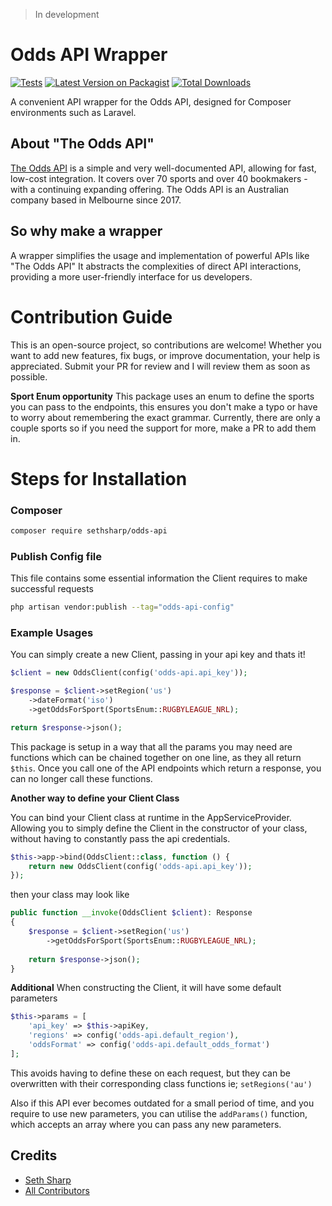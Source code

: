> In development

# Odds API Wrapper

[![Tests](https://github.com/SethSharp/odds-api/actions/workflows/testing.yml/badge.svg)](https://github.com/SethSharp/odds-api/actions/workflows/testing.yml)
[![Latest Version on Packagist](https://img.shields.io/packagist/v/sethsharp/odds-api.svg?style=flat-square)](https://packagist.org/packages/sethsharp/odds-api)
[![Total Downloads](https://img.shields.io/packagist/dt/sethsharp/odds-api.svg?style=flat-square)](https://packagist.org/packages/sethsharp/odds-api)


A convenient API wrapper for the Odds API, designed for Composer environments such as Laravel.

## About "The Odds API"
[The Odds API](https://the-odds-api.com/) is a simple and very well-documented API, allowing for fast, low-cost integration. It covers over 70 sports and over 40 bookmakers - with a continuing expanding offering. The Odds API is an Australian company based in Melbourne since 2017.

## So why make a wrapper
A wrapper simplifies the usage and implementation of powerful APIs like "The Odds API" It abstracts the complexities of direct API interactions, providing a more user-friendly interface for us developers.

# Contribution Guide
This is an open-source project, so contributions are welcome! Whether you want to add new features, fix bugs, or improve documentation, your help is appreciated. Submit your PR for review and I will review them as soon as possible.

**Sport Enum opportunity**
This package uses an enum to define the sports you can pass to the endpoints, this ensures you don't make a typo or have
to worry about remembering the exact grammar. Currently, there are only a couple sports so if you need the support for more,
make a PR to add them in.

# Steps for Installation
### Composer
```bash
composer require sethsharp/odds-api
```

### Publish Config file
This file contains some essential information the Client requires to make successful requests
```bash
php artisan vendor:publish --tag="odds-api-config"
```

### Example Usages
You can simply create a new Client, passing in your api key and thats it!
```php
$client = new OddsClient(config('odds-api.api_key'));

$response = $client->setRegion('us')
    ->dateFormat('iso')
    ->getOddsForSport(SportsEnum::RUGBYLEAGUE_NRL);

return $response->json();
```

This package is setup in a way that all the params you may need are functions which can be chained together on one
line, as they all return `$this`. Once you call one of the API endpoints which return a response, you can no longer call 
these functions.

**Another way to define your Client Class**

You can bind your Client class at runtime in the AppServiceProvider. Allowing you to simply define the Client 
in the constructor of your class, without having to constantly pass the api credentials.
```php
$this->app->bind(OddsClient::class, function () {
    return new OddsClient(config('odds-api.api_key'));
});
```
then your class may look like
```php
public function __invoke(OddsClient $client): Response
{
    $response = $client->setRegion('us')
        ->getOddsForSport(SportsEnum::RUGBYLEAGUE_NRL);
        
    return $response->json();
}
```

**Additional**
When constructing the Client, it will have some default parameters
```php
$this->params = [
    'api_key' => $this->apiKey,
    'regions' => config('odds-api.default_region'),
    'oddsFormat' => config('odds-api.default_odds_format')
];
```
This avoids having to define these on each request, but they can be overwritten with their corresponding class functions ie;
`setRegions('au')`

Also if this API ever becomes outdated for a small period of time, and you require to use new parameters, you can utilise
the `addParams()` function, which accepts an array where you can pass any new parameters.

## Credits
- [Seth Sharp](https://github.com/SethSharp)
- [All Contributors](https://github.com/SethSharp/odds-api/graphs/contributors)
    

